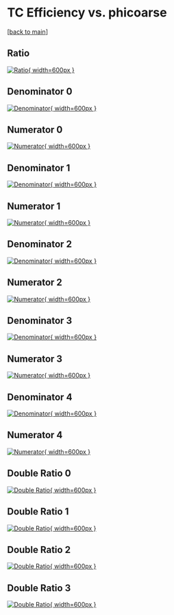 # TC Efficiency vs. phicoarse

[[back to main](./)]



## Ratio

[![Ratio](../mtv/var/TC_base_321_-1_eff_phicoarse.png){ width=600px }](../mtv/var/TC_base_321_-1_eff_phicoarse.pdf)

## Denominator 0

[![Denominator](../mtv/den/TC_base_321_-1_eff_phicoarse_den0.png){ width=600px }](../mtv/den/TC_base_321_-1_eff_phicoarse_den0.pdf)

## Numerator 0

[![Numerator](../mtv/num/TC_base_321_-1_eff_phicoarse_num0.png){ width=600px }](../mtv/num/TC_base_321_-1_eff_phicoarse_num0.pdf)

## Denominator 1

[![Denominator](../mtv/den/TC_base_321_-1_eff_phicoarse_den1.png){ width=600px }](../mtv/den/TC_base_321_-1_eff_phicoarse_den1.pdf)

## Numerator 1

[![Numerator](../mtv/num/TC_base_321_-1_eff_phicoarse_num1.png){ width=600px }](../mtv/num/TC_base_321_-1_eff_phicoarse_num1.pdf)

## Denominator 2

[![Denominator](../mtv/den/TC_base_321_-1_eff_phicoarse_den2.png){ width=600px }](../mtv/den/TC_base_321_-1_eff_phicoarse_den2.pdf)

## Numerator 2

[![Numerator](../mtv/num/TC_base_321_-1_eff_phicoarse_num2.png){ width=600px }](../mtv/num/TC_base_321_-1_eff_phicoarse_num2.pdf)

## Denominator 3

[![Denominator](../mtv/den/TC_base_321_-1_eff_phicoarse_den3.png){ width=600px }](../mtv/den/TC_base_321_-1_eff_phicoarse_den3.pdf)

## Numerator 3

[![Numerator](../mtv/num/TC_base_321_-1_eff_phicoarse_num3.png){ width=600px }](../mtv/num/TC_base_321_-1_eff_phicoarse_num3.pdf)

## Denominator 4

[![Denominator](../mtv/den/TC_base_321_-1_eff_phicoarse_den4.png){ width=600px }](../mtv/den/TC_base_321_-1_eff_phicoarse_den4.pdf)

## Numerator 4

[![Numerator](../mtv/num/TC_base_321_-1_eff_phicoarse_num4.png){ width=600px }](../mtv/num/TC_base_321_-1_eff_phicoarse_num4.pdf)

## Double Ratio 0

[![Double Ratio](../mtv/ratio/TC_base_321_-1_eff_phicoarse_ratio0.png){ width=600px }](../mtv/ratio/TC_base_321_-1_eff_phicoarse_ratio0.pdf)

## Double Ratio 1

[![Double Ratio](../mtv/ratio/TC_base_321_-1_eff_phicoarse_ratio1.png){ width=600px }](../mtv/ratio/TC_base_321_-1_eff_phicoarse_ratio1.pdf)

## Double Ratio 2

[![Double Ratio](../mtv/ratio/TC_base_321_-1_eff_phicoarse_ratio2.png){ width=600px }](../mtv/ratio/TC_base_321_-1_eff_phicoarse_ratio2.pdf)

## Double Ratio 3

[![Double Ratio](../mtv/ratio/TC_base_321_-1_eff_phicoarse_ratio3.png){ width=600px }](../mtv/ratio/TC_base_321_-1_eff_phicoarse_ratio3.pdf)

